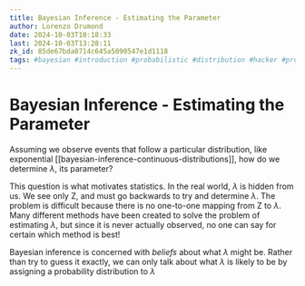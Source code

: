 ```yaml
---
title: Bayesian Inference - Estimating the Parameter
author: Lorenzo Drumond
date: 2024-10-03T10:18:33
last: 2024-10-03T13:28:11
zk_id: 85de67bda0714c645a5090547e1d1118
tags: #bayesian #introduction #probabilistic #distribution #hacker #programming #statistics #pymc #inference #machine_learning
---
```



# Bayesian Inference - Estimating the Parameter

Assuming we observe events that follow a particular distribution, like exponential [[bayesian-inference-continuous-distributions]], how do we determine $\lambda$, its parameter?

This question is what motivates statistics. In the real world, $\lambda$ is hidden from us. We see only Z, and must go backwards to try and determine $\lambda$. The problem is difficult because there is no one-to-one mapping from Z to $\lambda$. Many different methods have been created to solve the problem of estimating $\lambda$, but since it is never actually observed, no one can say for certain which method is best!

Bayesian inference is concerned with _beliefs_ about what $\lambda$ might be. Rather than try to guess it exactly, we can only talk about what $\lambda$ is likely to be by assigning a probability distribution to $\lambda$
